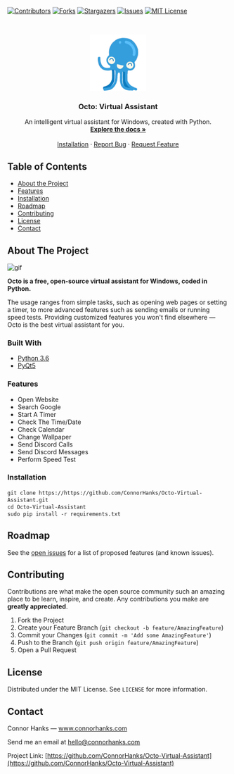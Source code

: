 <!--
*** Thanks for checking out this README Template. If you have a suggestion that would
*** make this better, please fork the repo and create a pull request or simply open
*** an issue with the tag "enhancement".
*** Thanks again! Now go create something AMAZING! :D
-->





<!-- PROJECT SHIELDS -->
<!--
*** I'm using markdown "reference style" links for readability.
*** Reference links are enclosed in brackets [ ] instead of parentheses ( ).
*** See the bottom of this document for the declaration of the reference variables
*** for contributors-url, forks-url, etc. This is an optional, concise syntax you may use.
*** https://www.markdownguide.org/basic-syntax/#reference-style-links
-->
[![Contributors][contributors-shield]][contributors-url]
[![Forks][forks-shield]][forks-url]
[![Stargazers][stars-shield]][stars-url]
[![Issues][issues-shield]][issues-url]
[![MIT License][license-shield]][license-url]



<!-- PROJECT LOGO -->
<br />
<p align="center">
  <a href="https://github.com/ConnorHanks/Octo-Virtual-Assistant">
    <img src="images/logo.png" alt="Logo" width="128" height="128">
  </a>

  <h3 align="center">Octo: Virtual Assistant</h3>

  <p align="center">
    An intelligent virtual assistant for Windows, created with Python.
    <br />
    <a href="https://github.com/ConnorHanks/Octo-Virtual-Assistant"><strong>Explore the docs »</strong></a>
    <br />
    <br />
    <a href="https://github.com/ConnorHanks/Octo-Virtual-Assistant/blob/master/README.md#installation">Installation</a>
    ·
    <a href="https://github.com/ConnorHanks/Octo-Virtual-Assistant/issues">Report Bug</a>
    ·
    <a href="https://github.com/ConnorHanks/Octo-Virtual-Assistant/issues">Request Feature</a>
  </p>
</p>



<!-- TABLE OF CONTENTS -->
## Table of Contents

* [About the Project](#about-the-project)
* [Features](#features)
* [Installation](#installation)
* [Roadmap](#roadmap)
* [Contributing](#contributing)
* [License](#license)
* [Contact](#contact)



<!-- ABOUT THE PROJECT -->
## About The Project
<p align="left">
<img src="https://user-images.githubusercontent.com/64750179/99158471-fa542580-26ca-11eb-91fb-07c690ae8bd4.gif" alt="gif" width="450" height="113">
 </p>

**Octo is a free, open-source virtual assistant for Windows, coded in Python.**

The usage ranges from simple tasks, such as opening web pages or setting a timer, to more advanced features such as sending emails or running speed tests. Providing customized features you won't find elsewhere — Octo is the best virtual assistant for you.

### Built With
* [Python 3.6](https://www.python.org/downloads/release/python-360/)
* [PyQt5](https://pypi.org/project/PyQt5/)



### Features
* Open Website
* Search Google
* Start A Timer
* Check The Time/Date
* Check Calendar
* Change Wallpaper
* Send Discord Calls
* Send Discord Messages
* Perform Speed Test



<!-- GETTING STARTED -->
### Installation

```shell
git clone https://https://github.com/ConnorHanks/Octo-Virtual-Assistant.git
cd Octo-Virtual-Assistant
sudo pip install -r requirements.txt
```






<!-- ROADMAP -->
## Roadmap

See the [open issues](https://https://github.com/ConnorHanks/Octo-Virtual-Assistant/issues) for a list of proposed features (and known issues).



<!-- CONTRIBUTING -->
## Contributing

Contributions are what make the open source community such an amazing place to be learn, inspire, and create. Any contributions you make are **greatly appreciated**.

1. Fork the Project
2. Create your Feature Branch (`git checkout -b feature/AmazingFeature`)
3. Commit your Changes (`git commit -m 'Add some AmazingFeature'`)
4. Push to the Branch (`git push origin feature/AmazingFeature`)
5. Open a Pull Request



<!-- LICENSE -->
## License

Distributed under the MIT License. See `LICENSE` for more information.



<!-- CONTACT -->
## Contact

Connor Hanks — www.connorhanks.com

Send me an email at hello@connorhanks.com

Project Link: [https://github.com/ConnorHanks/Octo-Virtual-Assistant](https://github.com/ConnorHanks/Octo-Virtual-Assistant)








<!-- MARKDOWN LINKS & IMAGES -->
<!-- https://www.markdownguide.org/basic-syntax/#reference-style-links -->
[contributors-shield]: https://img.shields.io/github/contributors/ConnorHanks/Octo-Virtual-Assistant.svg?style=flat-square
[contributors-url]: https://github.com/ConnorHanks/Octo-Virtual-Assistant/graphs/contributors
[forks-shield]: https://img.shields.io/github/forks/ConnorHanks/Octo-Virtual-Assistant.svg?style=flat-square
[forks-url]: https://github.com/ConnorHanks/Octo-Virtual-Assistant/network/members
[stars-shield]: https://img.shields.io/github/stars/ConnorHanks/Octo-Virtual-Assistant.svg?style=flat-square
[stars-url]: https://github.com/ConnorHanks/Octo-Virtual-Assistant/stargazers
[issues-shield]: https://img.shields.io/github/issues/ConnorHanks/Octo-Virtual-Assistant.svg?style=flat-square
[issues-url]: https://github.com/ConnorHanks/Octo-Virtual-Assistant/issues
[license-shield]: https://img.shields.io/github/license/ConnorHanks/Octo-Virtual-Assistant.svg?style=flat-square
[license-url]: https://github.com/ConnorHanks/Octo-Virtual-Assistant/blob/master/LICENSE.txt
[product-screenshot]: images/screenshot.png
